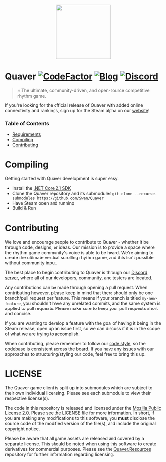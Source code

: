<p align="center"> 
  <img src="https://i.imgur.com/UK3PWJW.png" width="175px" height="175px">
</p>

# Quaver [![CodeFactor](https://www.codefactor.io/repository/github/swan/quaver/badge)](https://www.codefactor.io/repository/github/swan/quaver) [![Blog](https://img.shields.io/badge/Blog-Read-blue.svg)](https://blog.quavergame.com) [![Discord](https://discordapp.com/api/guilds/354206121386573824/widget.png?style=shield)](https://discord.gg/nJa8VFr)

>🎶 The ultimate, community-driven, and open-source competitive rhythm game.

If you're looking for the official release of Quaver with added online connectivity and rankings, sign up for the Steam alpha on our [website](https://quavergame.com)! 

### Table of Contents ###
* [Requirements](https://github.com/Quaver/Quaver#requirements)
* [Compiling](https://github.com/Quaver/Quaver#compiling)
* [Contributing](https://github.com/Quaver/Quaver#contributing)

# Compiling
Getting started with Quaver development is super easy. 

* Install the [.NET Core 2.1 SDK](https://dotnet.microsoft.com/download/dotnet-core/2.1)
* Clone the Quaver repository and its submodules `git clone --recurse-submodules https://github.com/Swan/Quaver`
* Have Steam open and running
* Build & Run

# Contributing 
We love and encourage people to contribute to Quaver - whether it be through code, designs, or ideas. Our mission is to provide a space where the rhythm game community's voice is able to be heard. We're aiming to create the ultimate vertical scrolling rhythm game, and this isn't possible without community input.

The best place to begin contributing to Quaver is through our [Discord server](https://discord.gg/nJa8VFr), where all of our developers, community, and testers are located.

Any contributions can be made through opening a pull request. When contributing however, please keep in mind that there should only be one branch/pull request per feature. This means if your branch is titled `my-new-feature`, you shouldn't have any unrelated commits, and the same system is applied to pull requests. Please make sure to keep your pull requests short and concise.

If you are wanting to develop a feature with the goal of having it being in the Steam release, open up an issue first, so we can discuss if it is in the scope of what we are trying to accomplish.

When contributing, please remember to follow our [code style](https://github.com/Quaver/Quaver/blob/master/CODESTYLE.md), so the codebase is consistent across the board. If you have any issues with our approaches to structuring/styling our code, feel free to bring this up.

# LICENSE

The Quaver game client is split up into submodules which are subject to their own individual licensing. Please see each submodule to view their respective license(s).

The code in this repository is released and licensed under the [Mozilla Public License 2.0](https://github.com/Quaver/Quaver/blob/develop/LICENSE). Please see the [LICENSE](https://github.com/Quaver/Quaver/blob/develop/LICENSE) file for more information. In short, if you are making any modifications to this software, you **must** disclose the source code of the modified version of the file(s), and include the original copyright notice.

Please be aware that all game assets are released and covered by a separate license. This should be noted when using this software to create derivatives for commercial purposes. Please see the [Quaver.Resources](https://github.com/Quaver/Quaver.Resources) repository for further information regarding licensing.
